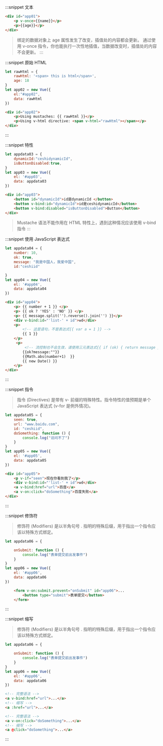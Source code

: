 :::snippet 文本

```html
<div id="app01">
    <p v-once>{{name}}</p>
    <p>{{age}}</p>
</div>
```

> 绑定的数据对象上 age 属性发生了改变，插值处的内容都会更新。
> 通过使用 v-once 指令，你也能执行一次性地插值，当数据改变时，插值处的内容不会更新。
:::

:::snippet 原始 HTML

```javascript
let rawHtml = {
    rawHtml: '<span> this is html</span>',
    age: 18
}
let app02 = new Vue({
    el:"#app02",
    data: rawHtml
})
```

```html
<div id="app02">
    <p>Using mustaches: {{ rawHtml }}</p>
    <p>Using v-html directive: <span v-html="rawHtml"></span></p>
</div>
```

:::

:::snippet 特性

```javascript
let appdata03 = {
    dynamicId:"ceshidynamicId",
    isButtonDisabled:true,
}
let app03 = new Vue({
    el: '#app03',
    data: appdata03
})
```

```html
<div id="app03">
    <button id="dynamicId">id是dynamicId </button>
    <button v-bind:id="dynamicId">id是ceshidynamicId</button>
    <button v-bind:disabled="isButtonDisabled">Button</button>
</div>
```

> Mustache 语法不能作用在 HTML 特性上，遇到这种情况应该使用 v-bind 指令
:::

:::snippet 使用 JavaScript 表达式

```javascript
let appdata04 = {
    number: 10,
    ok: true,
    message: "我是中国人，我爱中国",
    id:"ceshiid"

}
let app04 = new Vue({
    el: '#app04',
    data: appdata04
})
```

```html
<div id="app04">
    <p> {{ number + 1 }} </p>
    <p> {{ ok ? 'YES' : 'NO' }} </p>
    <p> {{ message.split('').reverse().join('') }}</p>
    <div v-bind:id="'list-' + id">wd</div>
    <p>
        <!-- 这是语句，不是表达式{{ var a = 1 }} -->
        {{ 1 }}
    </p>
     <p>
         <!-- 流控制也不会生效，请使用三元表达式{{ if (ok) { return message } }} -->
        {{ok?message:""}}
        {{Math.abs(number+1)  }}
        {{ new Date() }}
    </p>
</div>
```

:::

:::snippet 指令

> 指令 (Directives) 是带有 v- 前缀的特殊特性。指令特性的值预期是单个 JavaScript 表达式 (v-for 是例外情况)。

```javascript
let appdata05 = {
    seen: true,
    url: "www.baidu.com",
    id: "ceshiid",
    doSomething: function () {
        console.log("访问不了")
    }
}
let app05 = new Vue({
    el: '#app05',
    data: appdata05
})
```

```html
<div id="app05">
    <p v-if="seen">现在你看到我了</p>
    <div v-bind:id="'list-' + id">wd</div>
    <a v-bind:href="url">百度</a>
    <a v-on:click="doSomething">百度失败</a>
</div>
```

:::

:::snippet 修饰符

> 修饰符 (Modifiers) 是以半角句号 . 指明的特殊后缀，用于指出一个指令应该以特殊方式绑定。

```javascript
let appdata06 = {

    onSubmit: function () {
        console.log("表单提交前出发事件")
    }
}
let app06 = new Vue({
    el: '#app06',
    data: appdata06
})
```

```html
    <form v-on:submit.prevent="onSubmit" id="app06">...
        <button type="submit">表单提交</button>
    </form>
```

:::

:::snippet 缩写

> 修饰符 (Modifiers) 是以半角句号 . 指明的特殊后缀，用于指出一个指令应该以特殊方式绑定。

```javascript
let appdata06 = {

    onSubmit: function () {
        console.log("表单提交前出发事件")
    }
}
let app06 = new Vue({
    el: '#app06',
    data: appdata06
})
```

```html
<!-- 完整语法 -->
<a v-bind:href="url">...</a>
<!-- 缩写 -->
<a :href="url">...</a>

<!-- 完整语法 -->
<a v-on:click="doSomething">...</a>
<!-- 缩写 -->
<a @click="doSomething">...</a>
```

:::
